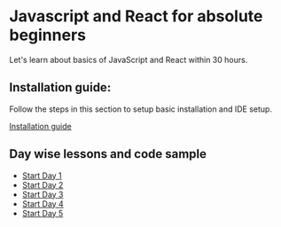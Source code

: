 # Javascript and React for absolute beginners

Let's learn about basics of JavaScript and React within 30 hours.

## Installation guide:

Follow the steps in this section to setup basic installation and IDE setup.

[Installation guide](/setup.md)

## Day wise lessons and code sample

- [Start Day 1](/Day%201/)
- [Start Day 2](/Day%202/)
- [Start Day 3](/Day%203/)
- [Start Day 4](/Day%204/) 
- [Start Day 5](/Day%205/)